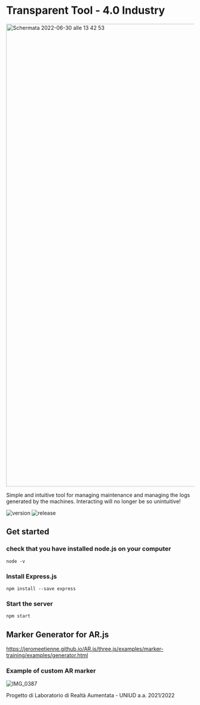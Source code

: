 # Transparent Tool - 4.0 Industry

<img width="1236" alt="Schermata 2022-06-30 alle 13 42 53" src="https://user-images.githubusercontent.com/62328337/176669178-9465f197-00b8-48f6-9248-9d606c4d1522.png">

Simple and intuitive tool for managing maintenance and managing the logs generated by the machines.
Interacting will no longer be so unintuitive!

![version](https://user-images.githubusercontent.com/85477443/172361412-2ab5afe1-88ce-461a-baf6-e1d0c99b868c.svg)
![release](https://user-images.githubusercontent.com/85477443/172361422-956d4931-ec03-4a0c-8e76-c38f72210420.svg)

## Get started

### check that you have installed node.js on your computer
    node -v

### Install Express.js
    npm install --save express
    
### Start the server
    npm start
    
## Marker Generator for AR.js
https://jeromeetienne.github.io/AR.js/three.js/examples/marker-training/examples/generator.html

### Example of custom AR marker
![IMG_0387](https://user-images.githubusercontent.com/62328337/176668084-28655c16-22ae-41a8-bd98-b0c29b526482.jpg)

Progetto di Laboratorio di Realtà Aumentata - UNIUD a.a. 2021/2022
